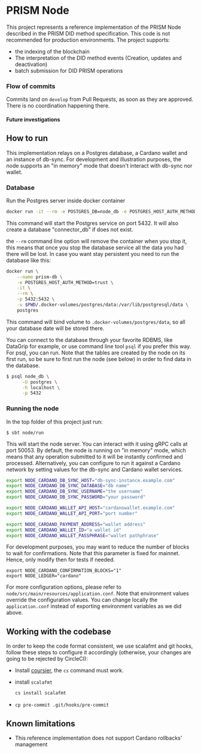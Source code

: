 # PRISM Node

This project represents a reference implementation of the PRISM Node described in the PRISM DID method specification.
This code is not recommended for production environments. The project supports:
- the indexing of the blockchain
- The interpretation of the DID method events (Creation, updates and deactivation)
- batch submission for DID PRISM operations

### Flow of commits

Commits land on `develop` from Pull Requests, as soon as they are approved. There is no coordination happening there.


#### Future investigations

## How to run

This implementation relays on a Postgres database, a Cardano wallet and an instance of db-sync.
For development and illustration purposes, the node supports an "in memory" mode that doesn't interact with db-sync nor wallet.

### Database

Run the Postgres server inside docker container

```bash
docker run -it --rm -e POSTGRES_DB=node_db -e POSTGRES_HOST_AUTH_METHOD=trust -p 5432:5432 postgres
```

This command will start the Postgres service on port 5432. It will also create a database "connector_db" if does not exist.

the `--rm` command line option will remove the container when you stop it, this means that once you stop the database service all the data you had there will be lost. In case you want stay persistent you need to run the database like this:

```bash
docker run \
    --name prism-db \
    -e POSTGRES_HOST_AUTH_METHOD=trust \
    -it \
    --rm \
    -p 5432:5432 \
    -v $PWD/.docker-volumes/postgres/data:/var/lib/postgresql/data \
    postgres
```

This command will bind volume to `.docker-volumes/postgres/data`, so all your database date will be stored there.

You can connect to the database through your favorite RDBMS, like DataGrip for example, or use command line tool `psql` if you prefer this way.
For psql, you can run. Note that the tables are created by the node on its first run, so be sure to first run the node (see below) in order to find data in the database.

```bash
$ psql node_db \
      -U postgres \
      -h localhost \
      -p 5432
```

### Running the node

In the top folder of this project just run:

```
$ sbt node/run
```

This will start the node server. You can interact with it using gRPC calls at port 50053.
By default, the node is running on "in memory" mode, which means that any operation submitted to it will be instantly confirmed and processed.
Alternatively, you can configure to run it against a Cardano network by setting values for the db-sync and Cardano wallet services.

```bash
export NODE_CARDANO_DB_SYNC_HOST="db-sync-instance.example.com"
export NODE_CARDANO_DB_SYNC_DATABASE="db name"
export NODE_CARDANO_DB_SYNC_USERNAME="the username"
export NODE_CARDANO_DB_SYNC_PASSWORD="your password"

export NODE_CARDANO_WALLET_API_HOST="cardanowallet.example.com"
export NODE_CARDANO_WALLET_API_PORT="port number"

export NODE_CARDANO_PAYMENT_ADDRESS="wallet address"
export NODE_CARDANO_WALLET_ID="a wallet id"
export NODE_CARDANO_WALLET_PASSPHRASE="wallet pathphrase"
```

For development purposes, you may want to reduce the number of blocks to wait for confirmations. Note that this parameter is fixed for mainnet. Hence, only modify then for tests if needed.

```
export NODE_CARDANO_CONFIRMATION_BLOCKS="1"
export NODE_LEDGER="cardano"
```

For more configuration options, please refer to `node/src/main/resources/application.conf`. Note that environment values override the configuration values. You can change locally the `application.conf` instead of exporting environment variables as we did above.

## Working with the codebase

In order to keep the code format consistent, we use scalafmt and git hooks, follow these steps to configure it accordingly (otherwise, your changes are going to be rejected by CircleCI):

- Install [coursier](prism-backend/README.md#Install-coursier), the `cs` command must work.
- install `scalafmt`

   ```bash
   cs install scalafmt
   ```
- `cp pre-commit .git/hooks/pre-commit`

## Known limitations

- This reference implementation does not support Cardano rollbacks' management

